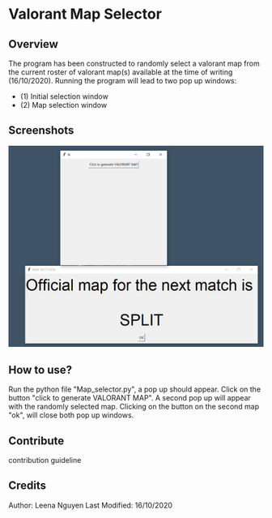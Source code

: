 # Valorant Map Selector

## Overview
The program has been constructed to randomly select a valorant map from the current roster of valorant map(s) available at the time of writing (16/10/2020). Running the program will lead to two pop up windows:

  - (1) Initial selection window
  - (2) Map selection window

## Screenshots
![screenshot](screenshot.PNG?raw=true "Sceenshot")

## How to use?
Run the python file "Map_selector.py", a pop up should appear. Click on the button "click to generate VALORANT MAP". A second pop up will appear with the randomly selected map. Clicking on the button on the second map "ok", will close both pop up windows.

## Contribute
contribution guideline

## Credits
Author: Leena Nguyen
Last Modified: 16/10/2020
